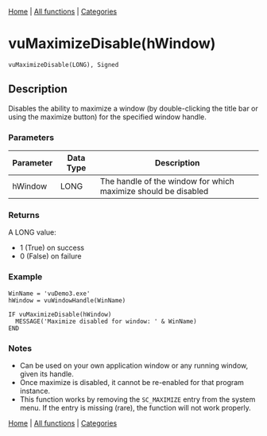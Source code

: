 [Home](../index.md) | [All functions](index.md) | [Categories](../categories/index.md)

# vuMaximizeDisable(hWindow)

```Prototype
vuMaximizeDisable(LONG), Signed
```


## Description
Disables the ability to maximize a window (by double-clicking the title bar or using the maximize button) for the specified window handle.

### Parameters

| Parameter | Data Type | Description                                                   |
|-----------|-----------|---------------------------------------------------------------|
| hWindow   | LONG      | The handle of the window for which maximize should be disabled |

### Returns
A LONG value:  
- 1 (True) on success  
- 0 (False) on failure  

### Example

```Clarion
WinName = 'vuDemo3.exe'
hWindow = vuWindowHandle(WinName)

IF vuMaximizeDisable(hWindow)
  MESSAGE('Maximize disabled for window: ' & WinName)
END
```

### Notes
- Can be used on your own application window or any running window, given its handle.  
- Once maximize is disabled, it cannot be re-enabled for that program instance.  
- This function works by removing the `SC_MAXIMIZE` entry from the system menu. If the entry is missing (rare), the function will not work properly.

[Home](../index.md) | [All functions](index.md) | [Categories](../categories/index.md)
